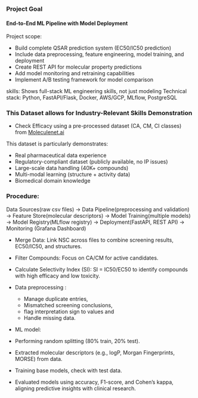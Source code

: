 ### Project Goal
####  End-to-End ML Pipeline with Model Deployment
Project scope:

- Build complete QSAR prediction system (EC50/IC50 prediction)
- Include data preprocessing, feature engineering, model training, and deployment
- Create REST API for molecular property predictions
- Add model monitoring and retraining capabilities
- Implement A/B testing framework for model comparison

skills: Shows full-stack ML engineering skills, not just modeling
Technical stack: Python, FastAPI/Flask, Docker, AWS/GCP, MLflow, PostgreSQL

### This Dataset allows for Industry-Relevant Skills Demonstration
- Check Efficacy using a pre-processed dataset (CA, CM, CI classes) from [Moleculenet.ai](https://wiki.nci.nih.gov/spaces/NCIDTPdata/pages/158204006/AIDS+Antiviral+Screen+Data)


This dataset is particularly demonstrates:
- Real pharmaceutical data experience
- Regulatory-compliant dataset (publicly available, no IP issues)
- Large-scale data handling (40K+ compounds)
- Multi-modal learning (structure + activity data)
- Biomedical domain knowledge

### Procedure: 
Data Sources(raw csv files) → Data Pipeline(preprocessing and validation) → Feature Store(molecular descriptors) → Model Training(multiple models) → Model Registry(MLflow registry) → Deployment(FastAPI, REST API) → Monitoring (Grafana Dashboard)


- Merge Data: Link NSC across files to combine screening results, EC50/IC50, and structures.
- Filter Compounds: Focus on CA/CM for active candidates.
- Calculate Selectivity Index (SI): SI = IC50/EC50 to identify compounds with high efficacy and low toxicity.
  
- Data preprocessing :
  - Manage duplicate entries,
  - Mismatched screening conclusions,
  - flag interpretation sign to values and
  - Handle missing data.
    
- ML model:
 - Performing random splitting (80% train, 20% test). 
 - Extracted molecular descriptors (e.g., logP, Morgan Fingerprints, MORSE) from data. 
 - Training base models, check with test data.
 - Evaluated models using accuracy, F1-score, and Cohen’s kappa, aligning predictive insights with clinical research. 


